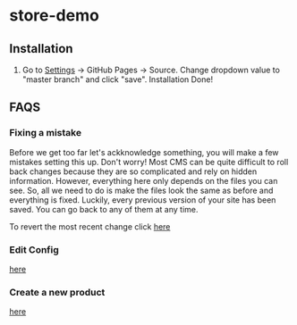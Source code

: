 # store-demo

## Installation

1. Go to [Settings](../../settings) -> GitHub Pages -> Source. Change dropdown value to "master branch" and click "save". Installation Done!

## FAQS

### Fixing a mistake
Before we get too far let's ackknowledge something, you will make a few mistakes setting this up. Don't worry! Most CMS can be quite difficult to roll back changes because they are so complicated and rely on hidden information. However, everything here only depends on the files you can see. So, all we need to do is make the files look the same as before and everything is fixed. Luckily, every previous version of your site has been saved. You can go back to any of them at any time.

To revert the most recent change click [here]()

### Edit Config
[here](../../edit/master/_config.yml)

### Create a new product
[here](../../new/master/_products)

